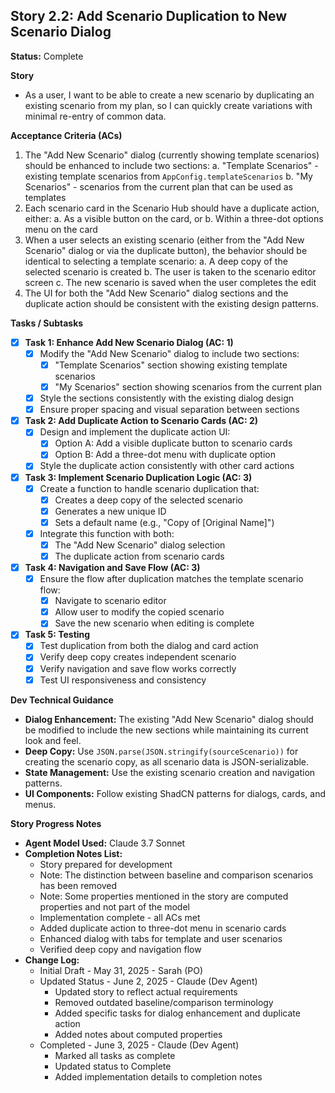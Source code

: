 ## Story 2.2: Add Scenario Duplication to New Scenario Dialog

**Status:** Complete

**Story**
- As a user, I want to be able to create a new scenario by duplicating an existing scenario from my plan, so I can quickly create variations with minimal re-entry of common data.

**Acceptance Criteria (ACs)**
1. The "Add New Scenario" dialog (currently showing template scenarios) should be enhanced to include two sections:
   a. "Template Scenarios" - existing template scenarios from `AppConfig.templateScenarios`
   b. "My Scenarios" - scenarios from the current plan that can be used as templates
2. Each scenario card in the Scenario Hub should have a duplicate action, either:
   a. As a visible button on the card, or
   b. Within a three-dot options menu on the card
3. When a user selects an existing scenario (either from the "Add New Scenario" dialog or via the duplicate button), the behavior should be identical to selecting a template scenario:
   a. A deep copy of the selected scenario is created
   b. The user is taken to the scenario editor screen
   c. The new scenario is saved when the user completes the edit
4. The UI for both the "Add New Scenario" dialog sections and the duplicate action should be consistent with the existing design patterns.

**Tasks / Subtasks**
- [x] **Task 1: Enhance Add New Scenario Dialog (AC: 1)**
    - [x] Modify the "Add New Scenario" dialog to include two sections:
        - [x] "Template Scenarios" section showing existing template scenarios
        - [x] "My Scenarios" section showing scenarios from the current plan
    - [x] Style the sections consistently with the existing dialog design
    - [x] Ensure proper spacing and visual separation between sections
- [x] **Task 2: Add Duplicate Action to Scenario Cards (AC: 2)**
    - [x] Design and implement the duplicate action UI:
        - [x] Option A: Add a visible duplicate button to scenario cards
        - [x] Option B: Add a three-dot menu with duplicate option
    - [x] Style the duplicate action consistently with other card actions
- [x] **Task 3: Implement Scenario Duplication Logic (AC: 3)**
    - [x] Create a function to handle scenario duplication that:
        - [x] Creates a deep copy of the selected scenario
        - [x] Generates a new unique ID
        - [x] Sets a default name (e.g., "Copy of [Original Name]")
    - [x] Integrate this function with both:
        - [x] The "Add New Scenario" dialog selection
        - [x] The duplicate action from scenario cards
- [x] **Task 4: Navigation and Save Flow (AC: 3)**
    - [x] Ensure the flow after duplication matches the template scenario flow:
        - [x] Navigate to scenario editor
        - [x] Allow user to modify the copied scenario
        - [x] Save the new scenario when editing is complete
- [x] **Task 5: Testing**
    - [x] Test duplication from both the dialog and card action
    - [x] Verify deep copy creates independent scenario
    - [x] Verify navigation and save flow works correctly
    - [x] Test UI responsiveness and consistency

**Dev Technical Guidance**
- **Dialog Enhancement:** The existing "Add New Scenario" dialog should be modified to include the new sections while maintaining its current look and feel.
- **Deep Copy:** Use `JSON.parse(JSON.stringify(sourceScenario))` for creating the scenario copy, as all scenario data is JSON-serializable.
- **State Management:** Use the existing scenario creation and navigation patterns.
- **UI Components:** Follow existing ShadCN patterns for dialogs, cards, and menus.

**Story Progress Notes**
* **Agent Model Used:** Claude 3.7 Sonnet
* **Completion Notes List:**
    * Story prepared for development
    * Note: The distinction between baseline and comparison scenarios has been removed
    * Note: Some properties mentioned in the story are computed properties and not part of the model
    * Implementation complete - all ACs met
    * Added duplicate action to three-dot menu in scenario cards
    * Enhanced dialog with tabs for template and user scenarios
    * Verified deep copy and navigation flow
* **Change Log:**
    * Initial Draft - May 31, 2025 - Sarah (PO)
    * Updated Status - June 2, 2025 - Claude (Dev Agent)
        - Updated story to reflect actual requirements
        - Removed outdated baseline/comparison terminology
        - Added specific tasks for dialog enhancement and duplicate action
        - Added notes about computed properties
    * Completed - June 3, 2025 - Claude (Dev Agent)
        - Marked all tasks as complete
        - Updated status to Complete
        - Added implementation details to completion notes
